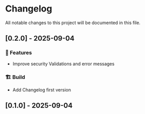 # Changelog

All notable changes to this project will be documented in this file.

## [0.2.0] - 2025-09-04

### 🚀 Features

- Improve security Validations and error messages

### 🏗️ Build

- Add Changelog first version

## [0.1.0] - 2025-09-04

